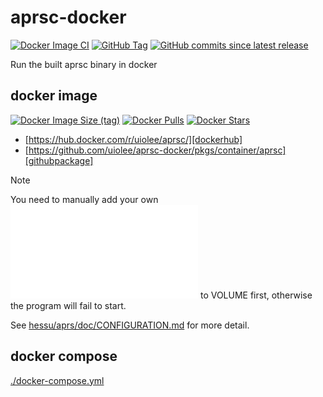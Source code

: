 # aprsc-docker

[![Docker Image CI](https://github.com/uiolee/aprsc-docker/actions/workflows/ci.yml/badge.svg?event=push)](https://github.com/uiolee/aprsc-docker/actions/workflows/ci.yml)
[![GitHub Tag](https://img.shields.io/github/v/tag/uiolee/aprsc-docker)](#)
[![GitHub commits since latest release](https://img.shields.io/github/commits-since/uiolee/aprsc-docker/latest)](#)

Run the built aprsc binary in docker

## docker image

[![Docker Image Size (tag)](https://img.shields.io/docker/image-size/uiolee/aprsc/latest)][dockerhub]
[![Docker Pulls](https://img.shields.io/docker/pulls/uiolee/aprsc)][dockerhub]
[![Docker Stars](https://img.shields.io/docker/stars/uiolee/aprsc)][dockerhub]

- [https://hub.docker.com/r/uiolee/aprsc/][dockerhub]
- [https://github.com/uiolee/aprsc-docker/pkgs/container/aprsc][githubpackage]

> [!NOTE]
>
> You need to manually add your own ![`aprsc.conf`](./_data/etc/aprsc.conf) to VOLUME first, otherwise the program will fail to start.
>
> See [hessu/aprs/doc/CONFIGURATION.md](https://github.com/hessu/aprsc/blob/main/doc/CONFIGURATION.md) for more detail.

## docker compose

[./docker-compose.yml](./docker-compose.yml)

[dockerhub]: https://hub.docker.com/r/uiolee/aprsc
[githubpackage]: https://github.com/uiolee/aprsc-docker/pkgs/container/aprsc
